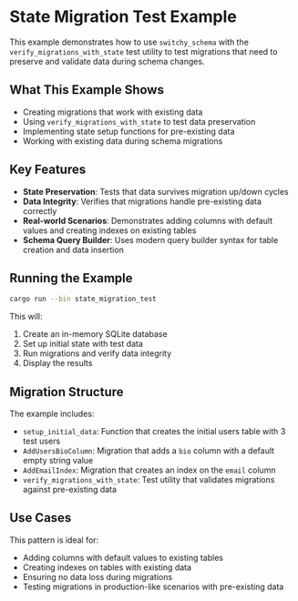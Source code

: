 # State Migration Test Example

This example demonstrates how to use `switchy_schema` with the `verify_migrations_with_state` test utility to test migrations that need to preserve and validate data during schema changes.

## What This Example Shows

- Creating migrations that work with existing data
- Using `verify_migrations_with_state` to test data preservation
- Implementing state setup functions for pre-existing data
- Working with existing data during schema migrations

## Key Features

- **State Preservation**: Tests that data survives migration up/down cycles
- **Data Integrity**: Verifies that migrations handle pre-existing data correctly
- **Real-world Scenarios**: Demonstrates adding columns with default values and creating indexes on existing tables
- **Schema Query Builder**: Uses modern query builder syntax for table creation and data insertion

## Running the Example

```bash
cargo run --bin state_migration_test
```

This will:

1. Create an in-memory SQLite database
2. Set up initial state with test data
3. Run migrations and verify data integrity
4. Display the results

## Migration Structure

The example includes:

- `setup_initial_data`: Function that creates the initial users table with 3 test users
- `AddUsersBioColumn`: Migration that adds a `bio` column with a default empty string value
- `AddEmailIndex`: Migration that creates an index on the `email` column
- `verify_migrations_with_state`: Test utility that validates migrations against pre-existing data

## Use Cases

This pattern is ideal for:

- Adding columns with default values to existing tables
- Creating indexes on tables with existing data
- Ensuring no data loss during migrations
- Testing migrations in production-like scenarios with pre-existing data
